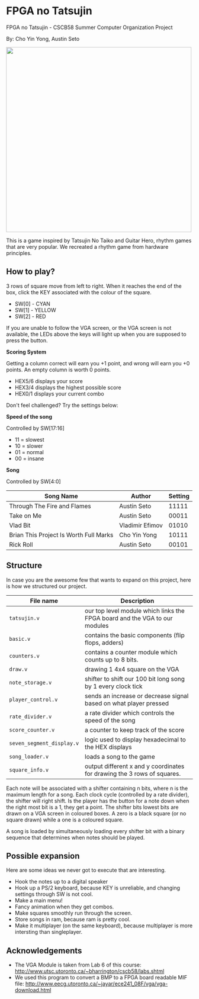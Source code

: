 # FPGA no Tatsujin
FPGA no Tatsujin - CSCB58 Summer Computer Organization Project

By: Cho Yin Yong, Austin Seto

<img src="https://raw.githubusercontent.com/choyiny/FPGANoTatsujin/master/Tatsujin.png" width="500">


This is a game inspired by Tatsujin No Taiko and Guitar Hero, rhythm games that are very popular. We recreated a rhythm game from hardware principles.

## How to play?
3 rows of square move from left to right. When it reaches the end of the box, click the KEY associated with the colour of the square.

* SW[0] - CYAN
* SW[1] - YELLOW
* SW[2] - RED

If you are unable to follow the VGA screen, or the VGA screen is not available, the LEDs above the keys will light up when you are supposed to press the button.

**Scoring System**

Getting a column correct will earn you +1 point, and wrong will earn you +0 points. An empty column is worth 0 points.

* HEX5/6 displays your score
* HEX3/4 displays the highest possible score
* HEX0/1 displays your current combo


Don't feel challenged? Try the settings below:

**Speed of the song**

Controlled by SW[17:16]
* 11 = slowest
* 10 = slower
* 01 = normal
* 00 = insane

**Song**

Controlled by SW[4:0]

Song Name | Author | Setting
--- | --- | ---
Through The Fire and Flames | Austin Seto | 11111
Take on Me | Austin Seto | 00011
Vlad Bit | Vladimir Efimov | 01010
Brian This Project Is Worth Full Marks | Cho Yin Yong | 10111
Rick Roll | Austin Seto | 00101

## Structure
In case you are the awesome few that wants to expand on this project, here is how we structured our project.

File name | Description
--- | ---
`tatsujin.v` | our top level module which links the FPGA board and the VGA to our modules
`basic.v` | contains the basic components (flip flops, adders)
`counters.v` | contains a counter module which counts up to 8 bits.
`draw.v` | drawing 1 4x4 square on the VGA
`note_storage.v` | shifter to shift our 100 bit long song by 1 every clock tick
`player_control.v` | sends an increase or decrease signal based on what player pressed
`rate_divider.v` | a rate divider which controls the speed of the song
`score_counter.v` | a counter to keep track of the score
`seven_segment_display.v` | logic used to display hexadecimal to the HEX displays
`song_loader.v` | loads a song to the game
`square_info.v` | output different x and y coordinates for drawing the 3 rows of squares.

Each note will be associated with a shifter containing n bits, where n is the maximum length for a song. Each clock cycle (controlled by a rate divider), the shifter will right shift. Is the player has the button for a note down when the right most bit is a 1, they get a point. The shifter bits lowest bits are drawn on a VGA screen in coloured boxes. A zero is a black square (or no square drawn) while a one is a coloured square.

A song is loaded by simultaneously loading every shifter bit with a binary sequence that determines when notes should be played. 

## Possible expansion
Here are some ideas we never got to execute that are interesting.
* Hook the notes up to a digital speaker
* Hook up a PS/2 keyboard, because KEY is unreliable, and changing settings through SW is not cool.
* Make a main menu!
* Fancy animation when they get combos.
* Make squares smoothly run through the screen.
* Store songs in ram, because ram is pretty cool.
* Make it multiplayer (on the same keyboard), because multiplayer is more intersting than singleplayer.

## Acknowledgements
* The VGA Module is taken from Lab 6 of this course: http://www.utsc.utoronto.ca/~bharrington/cscb58/labs.shtml
* We used this program to convert a BMP to a FPGA board readable MIF file: http://www.eecg.utoronto.ca/~jayar/ece241_08F/vga/vga-download.html
